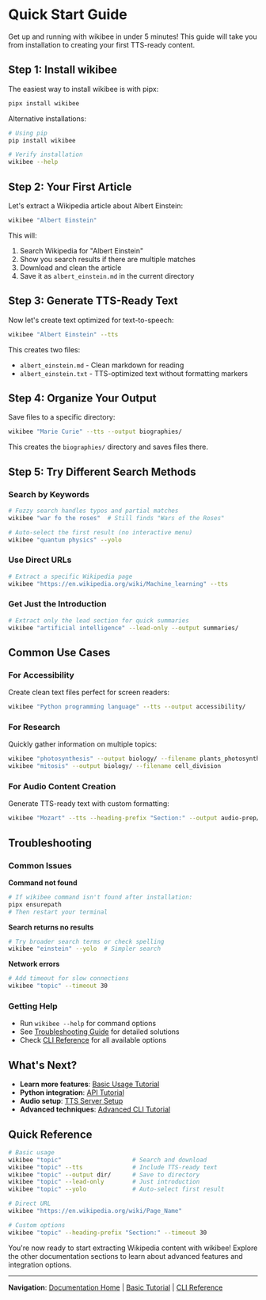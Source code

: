 # Quick Start Guide

Get up and running with wikibee in under 5 minutes! This guide will take you from installation to creating your first TTS-ready content.

## Step 1: Install wikibee

The easiest way to install wikibee is with pipx:

```bash
pipx install wikibee
```

Alternative installations:
```bash
# Using pip
pip install wikibee

# Verify installation
wikibee --help
```

## Step 2: Your First Article

Let's extract a Wikipedia article about Albert Einstein:

```bash
wikibee "Albert Einstein"
```

This will:
1. Search Wikipedia for "Albert Einstein"  
2. Show you search results if there are multiple matches
3. Download and clean the article
4. Save it as `albert_einstein.md` in the current directory

## Step 3: Generate TTS-Ready Text

Now let's create text optimized for text-to-speech:

```bash
wikibee "Albert Einstein" --tts
```

This creates two files:
- `albert_einstein.md` - Clean markdown for reading
- `albert_einstein.txt` - TTS-optimized text without formatting markers

## Step 4: Organize Your Output

Save files to a specific directory:

```bash
wikibee "Marie Curie" --tts --output biographies/
```

This creates the `biographies/` directory and saves files there.

## Step 5: Try Different Search Methods

### Search by Keywords
```bash
# Fuzzy search handles typos and partial matches
wikibee "war fo the roses"  # Still finds "Wars of the Roses"

# Auto-select the first result (no interactive menu)
wikibee "quantum physics" --yolo
```

### Use Direct URLs
```bash
# Extract a specific Wikipedia page
wikibee "https://en.wikipedia.org/wiki/Machine_learning" --tts
```

### Get Just the Introduction
```bash
# Extract only the lead section for quick summaries
wikibee "artificial intelligence" --lead-only --output summaries/
```

## Common Use Cases

### For Accessibility
Create clean text files perfect for screen readers:
```bash
wikibee "Python programming language" --tts --output accessibility/
```

### For Research
Quickly gather information on multiple topics:
```bash
wikibee "photosynthesis" --output biology/ --filename plants_photosynthesis
wikibee "mitosis" --output biology/ --filename cell_division
```

### For Audio Content Creation
Generate TTS-ready text with custom formatting:
```bash
wikibee "Mozart" --tts --heading-prefix "Section:" --output audio-prep/
```

## Troubleshooting

### Common Issues

**Command not found**
```bash
# If wikibee command isn't found after installation:
pipx ensurepath
# Then restart your terminal
```

**Search returns no results**
```bash
# Try broader search terms or check spelling
wikibee "einstein" --yolo  # Simpler search
```

**Network errors**
```bash
# Add timeout for slow connections
wikibee "topic" --timeout 30
```

### Getting Help

- Run `wikibee --help` for command options
- See [Troubleshooting Guide](reference/troubleshooting.md) for detailed solutions
- Check [CLI Reference](reference/cli-reference.md) for all available options

## What's Next?

- **Learn more features**: [Basic Usage Tutorial](tutorial/basic-usage.md)
- **Python integration**: [API Tutorial](tutorial/api-usage.md)
- **Audio setup**: [TTS Server Setup](tutorial/tts-setup.md)
- **Advanced techniques**: [Advanced CLI Tutorial](tutorial/advanced-cli.md)

## Quick Reference

```bash
# Basic usage
wikibee "topic"                    # Search and download
wikibee "topic" --tts              # Include TTS-ready text  
wikibee "topic" --output dir/      # Save to directory
wikibee "topic" --lead-only        # Just introduction
wikibee "topic" --yolo             # Auto-select first result

# Direct URL
wikibee "https://en.wikipedia.org/wiki/Page_Name"

# Custom options
wikibee "topic" --heading-prefix "Section:" --timeout 30
```

You're now ready to start extracting Wikipedia content with wikibee! Explore the other documentation sections to learn about advanced features and integration options.

---

**Navigation**: [Documentation Home](README.md) | [Basic Tutorial](tutorial/basic-usage.md) | [CLI Reference](reference/cli-reference.md)